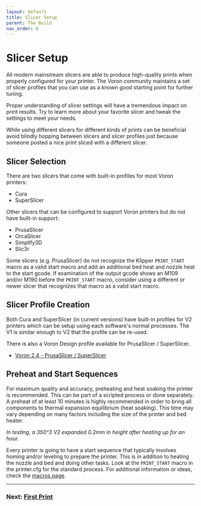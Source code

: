 ```yaml
---
layout: default
title: Slicer Setup
parent: The Build
nav_order: 6
---
```


# Slicer Setup

All modern mainstream slicers are able to produce high-quality prints when properly configured for your printer. The Voron community maintains a set of slicer profiles that you can use as a known good starting point for further tuning.

Proper understanding of slicer settings will have a tremendous impact on print results. Try to learn more about your favorite slicer and tweak the settings to meet your needs.

While using different slicers for different kinds of prints can be beneficial avoid blindly hopping between slicers and slicer profiles just because someone posted a nice print sliced with a different slicer.

## Slicer Selection

There are two slicers that come with built-in profiles for most Voron printers:

- Cura
- SuperSlicer

Other slicers that can be configured to support Voron printers but do not have built-in support:

- PrusaSlicer
- OrcaSlicer
- Simplify3D
- Slic3r

Some slicers (e.g. PrusaSlicer) do not recognize the Klipper `PRINT_START` macro as a valid start macro and add an additional bed heat and nozzle heat to the start gcode. If examination of the output gcode shows an M109 and/or M190 before the `PRINT_START` macro, consider using a different or newer slicer that recognizes that macro as a valid start macro.

## Slicer Profile Creation

Both Cura and SuperSlicer (in current versions) have built-in profiles for V2 printers which can be setup using each software's normal processes. The V1 is similar enough to V2 that the profile can be re-used.

There is also a Voron Design profile available for PrusaSlicer / SuperSlicer.

- [Voron 2.4 - PrusaSlicer / SuperSlicer](https://github.com/VoronDesign/Voron-2/tree/Voron2.4/slicer_profiles/PrusaSlicer)

## Preheat and Start Sequences

For maximum quality and accuracy, preheating and heat soaking the printer is recommended. This can be part of a scripted process or done separately. A preheat of at least 10 minutes is highly recommended in order to bring all components to thermal expansion equilibrium (heat soaking). This time may vary depending on many factors including the size of the printer and bed heater.

_In testing, a 350^3 V2 expanded 0.2mm in height after heating up for an hour._

Every printer is going to have a start sequence that typically involves homing and/or leveling to prepare the printer. This is in addition to heating the nozzle and bed and doing other tasks. Look at the `PRINT_START` macro in the printer.cfg for the standard process. For additional information or ideas, check the [macros page](../../community/macros/index.md).

***

### Next: [First Print](./first_print.md)
